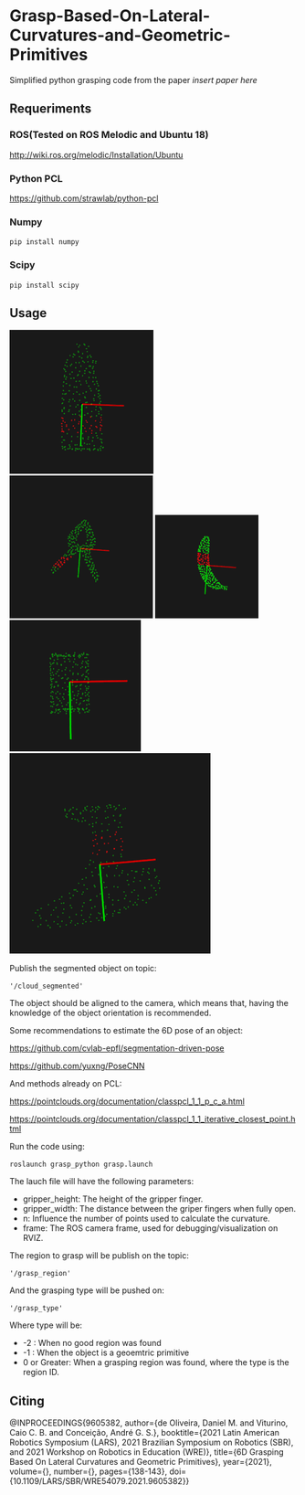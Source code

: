 # Grasp-Based-On-Lateral-Curvatures-and-Geometric-Primitives

Simplified python grasping code from the paper *insert paper here*

## Requeriments

### ROS(Tested on ROS Melodic and Ubuntu 18)

http://wiki.ros.org/melodic/Installation/Ubuntu

### Python PCL

https://github.com/strawlab/python-pcl

### Numpy

```Shell
pip install numpy
```

### Scipy
```Shell
pip install scipy
```
## Usage

![plot](./Figures/Bleach.png)
![plot](./Figures/clamp.png)
![plot](./Figures/banana.png)
![plot](./Figures/can.png)
![plot](./Figures/drill.png)

Publish the segmented object on topic:

```Shell
'/cloud_segmented'
```

The object should be aligned to the camera, which means that, having the knowledge of the object orientation is recommended. 

Some recommendations to estimate the 6D pose of an object:

https://github.com/cvlab-epfl/segmentation-driven-pose

https://github.com/yuxng/PoseCNN

And methods already on PCL:

https://pointclouds.org/documentation/classpcl_1_1_p_c_a.html

https://pointclouds.org/documentation/classpcl_1_1_iterative_closest_point.html

Run the code using:

```Shell
roslaunch grasp_python grasp.launch
```
The lauch file will have the following parameters:

* gripper_height: The height of the gripper finger.
* gripper_width: The distance between the griper fingers when fully open.
* n: Influence the number of points used to calculate the curvature.
* frame: The ROS camera frame, used for debugging/visualization on RVIZ.


The region to grasp will be publish on  the topic:

```Shell
'/grasp_region'
```

And the grasping type will be pushed on:

```Shell
'/grasp_type'
```

Where type will be:

* -2 : When no good region was found
* -1 : When the object is a geoemtric primitive
* 0 or Greater: When a grasping region was found, where the type is the region ID.

## Citing

@INPROCEEDINGS{9605382,  author={de Oliveira, Daniel M. and Viturino, Caio C. B. and Conceição, André G. S.},  booktitle={2021 Latin American Robotics Symposium (LARS), 2021 Brazilian Symposium on Robotics (SBR), and 2021 Workshop on Robotics in Education (WRE)},   title={6D Grasping Based On Lateral Curvatures and Geometric Primitives},   year={2021},  volume={},  number={},  pages={138-143},  doi={10.1109/LARS/SBR/WRE54079.2021.9605382}}

